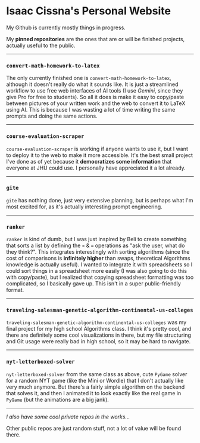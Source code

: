 # Isaac Cissna's Personal Website

My Github is currently mostly things in progress.

My **pinned repositories** are the ones that are or will be finished projects, actually useful to the public.

***

### `convert-math-homework-to-latex`
The only currently finished one is `convert-math-homework-to-latex`, although it doesn't really do what it sounds like. It is just a streamlined workflow to use free web interfaces of AI tools (I use *Gemini*, since they give Pro for free to students). So all it does is make it easy to copy/paste between pictures of your written work and the web to convert it to LaTeX using AI. This is because I was wasting a lot of time writing the same prompts and doing the same actions.

***

### `course-evaluation-scraper`
`course-evaluation-scraper` is working if anyone wants to use it, but I want to deploy it to the web to make it more accessible. It's the best small project I've done as of yet because it **democratizes some information** that everyone at JHU could use. I personally have appreciated it a lot already.

***

### `gite`
`gite` has nothing done, just very extensive planning, but is perhaps what I'm most excited for, as it's actually interesting prompt engineering.

***

### `ranker`
`ranker` is kind of dumb, but I was just inspired by Beli to create something that sorts a list by defining the `>` & `=` operations as "ask the user, what do they think?". This integrates interestingly with sorting algorithms (since the cost of comparisons is **infinitely higher** than swaps, theoretical Algorithms knowledge is actually useful). I wanted to integrate it with spreadsheets so I could sort things in a spreadsheet more easily (I was also going to do this with copy/paste), but I realized that copying spreadsheet formatting was too complicated, so I basically gave up. This isn't in a super public-friendly format.

***

### `traveling-salesman-genetic-algorithm-continental-us-colleges`
`traveling-salesman-genetic-algorithm-continental-us-colleges` was my final project for my high school Algorithms class. I think it's pretty cool, and there are definitely some cool visualizations in there, but my file structuring and Git usage were really bad in high school, so it may be hard to navigate.

***

### `nyt-letterboxed-solver`
`nyt-letterboxed-solver` from the same class as above, cute `PyGame` solver for a random NYT game (like the Mini or Wordle) that I don't actually like very much anymore. But there's a fairly simple algorithm on the backend that solves it, and then I animated it to look exactly like the real game in `PyGame` (but the animations are a big jank).

***

*I also have some cool private repos in the works...*

Other public repos are just random stuff, not a lot of value will be found there.
